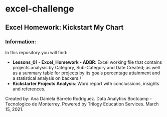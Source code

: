 # excel-challenge
## Excel Homework: Kickstart My Chart

### Information:
In this repository you will find:
* **Lessons_01 - Excel_Homework - ADBR**: Excel working file that contains projects analysis by Category, Sub-Category and Date Created; as well as a summary table for projects by its goals percentage attainment and a statistical analysis on backers./
* **Kickstarter Projects Analysis**: Word report with conclussions, insights and references.

Created by: Ana Daniela Barreto Rodriguez.
Data Analytics Bootcamp - Tecnologico de Monterrey.
Powered by Trilogy Education Services.
March 15, 2021.
